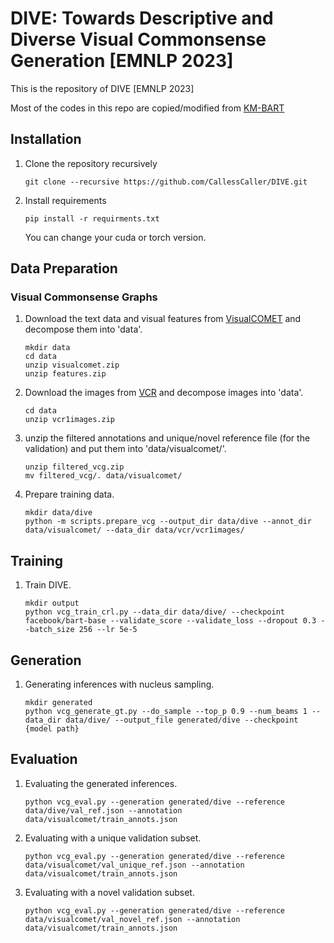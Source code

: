 # DIVE: Towards Descriptive and Diverse Visual Commonsense Generation [EMNLP 2023]
This is the repository of DIVE [EMNLP 2023]

Most of the codes in this repo are copied/modified from [KM-BART](https://github.com/FomalhautB/KM-BART)


## Installation
1. Clone the repository recursively
    ```
    git clone --recursive https://github.com/CallessCaller/DIVE.git
    ```
2. Install requirements
    ```
    pip install -r requirments.txt
    ```
    You can change your cuda or torch version.

## Data Preparation

### Visual Commonsense Graphs
1. Download the text data and visual features from [VisualCOMET](https://visualcomet.xyz) and decompose them into 'data'.
    ```
    mkdir data
    cd data
    unzip visualcomet.zip
    unzip features.zip
    ```
2. Download the images from [VCR](https://visualcommonsense.com) and decompose images into 'data'.
    ```
    cd data
    unzip vcr1images.zip
    ```

3. unzip the filtered annotations and unique/novel reference file (for the validation) and put them into 'data/visualcomet/'.
    ```
    unzip filtered_vcg.zip
    mv filtered_vcg/. data/visualcomet/
    ```

4. Prepare training data.
    ```
    mkdir data/dive
    python -m scripts.prepare_vcg --output_dir data/dive --annot_dir data/visualcomet/ --data_dir data/vcr/vcr1images/
    ```

## Training
1. Train DIVE.
    ```
    mkdir output
    python vcg_train_crl.py --data_dir data/dive/ --checkpoint facebook/bart-base --validate_score --validate_loss --dropout 0.3 --batch_size 256 --lr 5e-5
    ```

## Generation
1. Generating inferences with nucleus sampling.
    ```
    mkdir generated
    python vcg_generate_gt.py --do_sample --top_p 0.9 --num_beams 1 --data_dir data/dive/ --output_file generated/dive --checkpoint {model path}
    ```

## Evaluation
1. Evaluating the generated inferences.
    ```
    python vcg_eval.py --generation generated/dive --reference data/dive/val_ref.json --annotation data/visualcomet/train_annots.json
    ```
2. Evaluating with a unique validation subset.
    ```
    python vcg_eval.py --generation generated/dive --reference data/visualcomet/val_unique_ref.json --annotation data/visualcomet/train_annots.json
    ```
3. Evaluating with a novel validation subset.
    ```
    python vcg_eval.py --generation generated/dive --reference data/visualcomet/val_novel_ref.json --annotation data/visualcomet/train_annots.json
    ```
